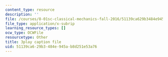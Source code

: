```yaml
---
content_type: resource
description: ''
file: /courses/8-01sc-classical-mechanics-fall-2016/51139ca629b3484e945ab8d251e53a76_ZBlHexE8m6A.srt
file_type: application/x-subrip
learning_resource_types: []
ocw_type: OCWFile
resourcetype: Other
title: 3play caption file
uid: 51139ca6-29b3-484e-945a-b8d251e53a76
---
```

